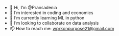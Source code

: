 - 👋 Hi, I’m @Pransadenia
- 👀 I’m interested in coding and economics
- 🌱 I’m currently learning ML in python
- 💞️ I’m looking to collaborate on data analysis
- 📫 How to reach me: wprkonpurpose21@gmail.com

<!---
Pransadenia/Pransadenia is a ✨ special ✨ repository because its `README.md` (this file) appears on your GitHub profile.
You can click the Preview link to take a look at your changes.
--->
